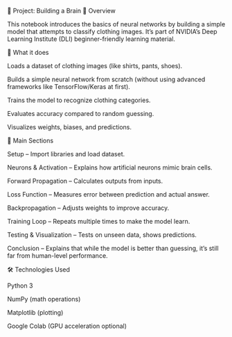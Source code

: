 📘 Project: Building a Brain
📝 Overview


This notebook introduces the basics of neural networks by building a simple model that attempts to classify clothing images. It’s part of NVIDIA’s Deep Learning Institute (DLI) beginner-friendly learning material.


🔧 What it does

Loads a dataset of clothing images (like shirts, pants, shoes).

Builds a simple neural network from scratch (without using advanced frameworks like TensorFlow/Keras at first).

Trains the model to recognize clothing categories.

Evaluates accuracy compared to random guessing.

Visualizes weights, biases, and predictions.



📂 Main Sections

Setup – Import libraries and load dataset.

Neurons & Activation – Explains how artificial neurons mimic brain cells.

Forward Propagation – Calculates outputs from inputs.

Loss Function – Measures error between prediction and actual answer.

Backpropagation – Adjusts weights to improve accuracy.

Training Loop – Repeats multiple times to make the model learn.

Testing & Visualization – Tests on unseen data, shows predictions.



Conclusion – Explains that while the model is better than guessing, it’s still far from human-level performance.


🛠️ Technologies Used

Python 3

NumPy (math operations)

Matplotlib (plotting)

Google Colab (GPU acceleration optional)


